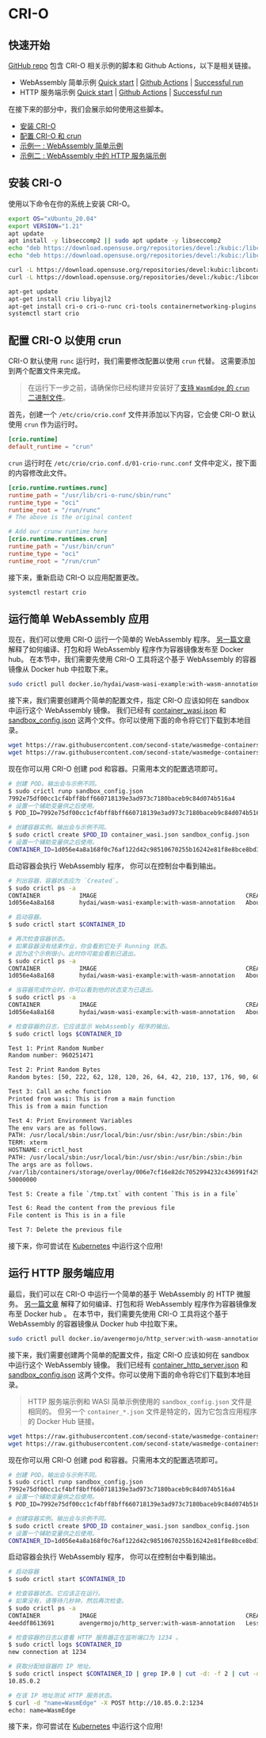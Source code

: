 # CRI-O

## 快速开始

 [GitHub repo](https://github.com/second-state/wasmedge-containers-examples/) 包含 CRI-O 相关示例的脚本和 Github Actions，以下是相关链接。

* WebAssembly 简单示例  [Quick start](https://github.com/second-state/wasmedge-containers-examples/blob/main/crio/README.md) | [Github Actions](https://github.com/second-state/wasmedge-containers-examples/blob/main/.github/workflows/crio.yml) | [Successful run](https://github.com/second-state/wasmedge-containers-examples/runs/4317457300?check_suite_focus=true#step:4:37)
* HTTP 服务端示例 [Quick start](https://github.com/second-state/wasmedge-containers-examples/blob/main/crio/http_server/README.md) | [Github Actions](https://github.com/second-state/wasmedge-containers-examples/blob/main/.github/workflows/crio-server.yml) | [Successful run](https://github.com/second-state/wasmedge-containers-examples/runs/4317457313?check_suite_focus=true#step:4:54)

在接下来的部分中，我们会展示如何使用这些脚本。

* [安装 CRI-O](#安装-cri-o)
* [配置 CRI-O 和 crun](#配置-CRI-O-以使用-crun)
* [示例一 :  WebAssembly 简单示例](#运行简单-WebAssembly-应用)
* [示例二 : WebAssembly 中的 HTTP 服务端示例](#运行-HTTP-服务端应用)

## 安装 CRI-O

使用以下命令在你的系统上安装 CRI-O。

```bash
export OS="xUbuntu_20.04"
export VERSION="1.21"
apt update
apt install -y libseccomp2 || sudo apt update -y libseccomp2
echo "deb https://download.opensuse.org/repositories/devel:/kubic:/libcontainers:/stable/$OS/ /" > /etc/apt/sources.list.d/devel:kubic:libcontainers:stable.list
echo "deb https://download.opensuse.org/repositories/devel:/kubic:/libcontainers:/stable:/cri-o:/$VERSION/$OS/ /" > /etc/apt/sources.list.d/devel:kubic:libcontainers:stable:cri-o:$VERSION.list

curl -L https://download.opensuse.org/repositories/devel:kubic:libcontainers:stable:cri-o:$VERSION/$OS/Release.key | apt-key add -
curl -L https://download.opensuse.org/repositories/devel:/kubic:/libcontainers:/stable/$OS/Release.key | apt-key add -

apt-get update
apt-get install criu libyajl2
apt-get install cri-o cri-o-runc cri-tools containernetworking-plugins
systemctl start crio
```

## 配置 CRI-O 以使用 crun

CRI-O 默认使用 `runc` 运行时，我们需要修改配置以使用 `crun` 代替。
这需要添加到两个配置文件来完成。

>在运行下一步之前，请确保你已经构建并安装好了[支持 `WasmEdge` 的 `crun` 二进制文件](../container/crun.md)。

首先，创建一个 `/etc/crio/crio.conf` 文件并添加以下内容，它会使 CRI-O 默认使用 `crun` 作为运行时。

```conf
[crio.runtime]
default_runtime = "crun"
```

`crun` 运行时在 `/etc/crio/crio.conf.d/01-crio-runc.conf` 文件中定义，按下面的内容修改此文件。

```conf
[crio.runtime.runtimes.runc]
runtime_path = "/usr/lib/cri-o-runc/sbin/runc"
runtime_type = "oci"
runtime_root = "/run/runc"
# The above is the original content

# Add our crunw runtime here
[crio.runtime.runtimes.crun]
runtime_path = "/usr/bin/crun"
runtime_type = "oci"
runtime_root = "/run/crun"
```

接下来，重新启动 CRI-O 以应用配置更改。

```bash
systemctl restart crio
```

## 运行简单 WebAssembly 应用

现在，我们可以使用 CRI-O 运行一个简单的 WebAssembly 程序。
[另一篇文章](../demo/wasi.md) 解释了如何编译、打包和将 WebAssembly 程序作为容器镜像发布至 Docker hub。
在本节中，我们需要先使用 CRI-O 工具将这个基于 WebAssembly 的容器镜像从 Docker hub 中拉取下来。

```bash
sudo crictl pull docker.io/hydai/wasm-wasi-example:with-wasm-annotation
```

接下来，我们需要创建两个简单的配置文件，指定 CRI-O 应该如何在 sandbox 中运行这个 WebAssembly 镜像。 我们已经有 [container_wasi.json](https://github.com/second-state/wasmedge-containers-examples/blob/main/crio/container_wasi.json) 和 [sandbox_config.json](https://github.com/second-state/wasmedge-containers-examples/blob/main/crio/sandbox_config.json) 这两个文件。你可以使用下面的命令将它们下载到本地目录。

```bash
wget https://raw.githubusercontent.com/second-state/wasmedge-containers-examples/main/crio/sandbox_config.json
wget https://raw.githubusercontent.com/second-state/wasmedge-containers-examples/main/crio/container_wasi.json
```

现在你可以用 CRI-O 创建 pod 和容器。只需用本文的配置选项即可。

```bash
# 创建 POD。输出会与示例不同。
$ sudo crictl runp sandbox_config.json
7992e75df00cc1cf4bff8bff660718139e3ad973c7180baceb9c84d074b516a4
# 设置一个辅助变量供之后使用。
$ POD_ID=7992e75df00cc1cf4bff8bff660718139e3ad973c7180baceb9c84d074b516a4

# 创建容器实例。输出会与示例不同。
$ sudo crictl create $POD_ID container_wasi.json sandbox_config.json
# 设置一个辅助变量供之后使用。
CONTAINER_ID=1d056e4a8a168f0c76af122d42c98510670255b16242e81f8e8bce8bd3a4476f
```

启动容器会执行 WebAssembly 程序， 你可以在控制台中看到输出。

```bash
# 列出容器，容器状态应为 `Created`。
$ sudo crictl ps -a
CONTAINER           IMAGE                                          CREATED              STATE               NAME                     ATTEMPT             POD ID
1d056e4a8a168       hydai/wasm-wasi-example:with-wasm-annotation   About a minute ago   Created             podsandbox1-wasm-wasi   0                   7992e75df00cc

# 启动容器。
$ sudo crictl start $CONTAINER_ID

# 再次检查容器状态。
# 如果容器没有结束作业，你会看到它处于 Running 状态。
# 因为这个示例很小。此时你可能会看到已退出。
$ sudo crictl ps -a
CONTAINER           IMAGE                                          CREATED              STATE               NAME                     ATTEMPT             POD ID
1d056e4a8a168       hydai/wasm-wasi-example:with-wasm-annotation   About a minute ago   Running             podsandbox1-wasm-wasi   0                   7992e75df00cc

# 当容器完成作业时，你可以看到他的状态变为已退出。
$ sudo crictl ps -a
CONTAINER           IMAGE                                          CREATED              STATE               NAME                     ATTEMPT             POD ID
1d056e4a8a168       hydai/wasm-wasi-example:with-wasm-annotation   About a minute ago   Exited              podsandbox1-wasm-wasi   0                   7992e75df00cc

# 检查容器的日志，它应该显示 WebAssembly 程序的输出。
$ sudo crictl logs $CONTAINER_ID

Test 1: Print Random Number
Random number: 960251471

Test 2: Print Random Bytes
Random bytes: [50, 222, 62, 128, 120, 26, 64, 42, 210, 137, 176, 90, 60, 24, 183, 56, 150, 35, 209, 211, 141, 146, 2, 61, 215, 167, 194, 1, 15, 44, 156, 27, 179, 23, 241, 138, 71, 32, 173, 159, 180, 21, 198, 197, 247, 80, 35, 75, 245, 31, 6, 246, 23, 54, 9, 192, 3, 103, 72, 186, 39, 182, 248, 80, 146, 70, 244, 28, 166, 197, 17, 42, 109, 245, 83, 35, 106, 130, 233, 143, 90, 78, 155, 29, 230, 34, 58, 49, 234, 230, 145, 119, 83, 44, 111, 57, 164, 82, 120, 183, 194, 201, 133, 106, 3, 73, 164, 155, 224, 218, 73, 31, 54, 28, 124, 2, 38, 253, 114, 222, 217, 202, 59, 138, 155, 71, 178, 113]

Test 3: Call an echo function
Printed from wasi: This is from a main function
This is from a main function

Test 4: Print Environment Variables
The env vars are as follows.
PATH: /usr/local/sbin:/usr/local/bin:/usr/sbin:/usr/bin:/sbin:/bin
TERM: xterm
HOSTNAME: crictl_host
PATH: /usr/local/sbin:/usr/local/bin:/usr/sbin:/usr/bin:/sbin:/bin
The args are as follows.
/var/lib/containers/storage/overlay/006e7cf16e82dc7052994232c436991f429109edea14a8437e74f601b5ee1e83/merged/wasi_example_main.wasm
50000000

Test 5: Create a file `/tmp.txt` with content `This is in a file`

Test 6: Read the content from the previous file
File content is This is in a file

Test 7: Delete the previous file
```

接下来，你可尝试在 [Kubernetes](../../kubernetes/kubernetes.md) 中运行这个应用!

## **运行 HTTP 服务端应用**

最后，我们可以在 CRI-O 中运行一个简单的基于 WebAssembly 的 HTTP 微服务。
[另一篇文章](../demo/server.md) 解释了如何编译、打包和将 WebAssembly 程序作为容器镜像发布至 Docker hub 。
在本节中，我们需要先使用 CRI-O 工具将这个基于 WebAssembly 的容器镜像从 Docker hub 中拉取下来。

```bash
sudo crictl pull docker.io/avengermojo/http_server:with-wasm-annotation
```

接下来，我们需要创建两个简单的配置文件，指定 CRI-O 应该如何在 sandbox 中运行这个 WebAssembly 镜像。 我们已经有 [container_http_server.json](https://raw.githubusercontent.com/second-state/wasmedge-containers-examples/main/crio/http_server/container_http_server.json) 和 [sandbox_config.json](https://github.com/second-state/wasmedge-containers-examples/blob/main/crio/sandbox_config.json) 这两个文件。你可以使用下面的命令将它们下载到本地目录。

> HTTP 服务端示例和 WASI 简单示例使用的 `sandbox_config.json` 文件是相同的。 但另一个 `container_*.json` 文件是特定的，因为它包含应用程序的 Docker Hub 链接。

```bash
wget https://raw.githubusercontent.com/second-state/wasmedge-containers-examples/main/crio/sandbox_config.json
wget https://raw.githubusercontent.com/second-state/wasmedge-containers-examples/main/crio/http_server/container_http_server.json
```

现在你可以用 CRI-O 创建 pod 和容器。只需用本文的配置选项即可。

```bash
# 创建 POD。输出会与示例不同。
$ sudo crictl runp sandbox_config.json
7992e75df00cc1cf4bff8bff660718139e3ad973c7180baceb9c84d074b516a4
# 设置一个辅助变量供之后使用。
$ POD_ID=7992e75df00cc1cf4bff8bff660718139e3ad973c7180baceb9c84d074b516a4

# 创建容器实例。输出会与示例不同。
$ sudo crictl create $POD_ID container_wasi.json sandbox_config.json
# 设置一个辅助变量供之后使用。
CONTAINER_ID=1d056e4a8a168f0c76af122d42c98510670255b16242e81f8e8bce8bd3a4476f
```

启动容器会执行 WebAssembly 程序， 你可以在控制台中看到输出。

```bash
# 启动容器
$ sudo crictl start $CONTAINER_ID

# 检查容器状态。它应该正在运行。
# 如果没有，请等待几秒钟，然后再次检查。
$ sudo crictl ps -a
CONTAINER           IMAGE                                          CREATED                  STATE               NAME                ATTEMPT             POD ID
4eeddf8613691       avengermojo/http_server:with-wasm-annotation   Less than a second ago   Running             http_server         0                   1d84f30e7012e

# 检查容器的日志以查看 HTTP 服务器正在监听端口为 1234 。
$ sudo crictl logs $CONTAINER_ID
new connection at 1234

# 获取分配给容器的 IP 地址。
$ sudo crictl inspect $CONTAINER_ID | grep IP.0 | cut -d: -f 2 | cut -d'"' -f 2
10.85.0.2

# 在该 IP 地址测试 HTTP 服务状态。
$ curl -d "name=WasmEdge" -X POST http://10.85.0.2:1234
echo: name=WasmEdge
```

接下来，你可尝试在 [Kubernetes](../../kubernetes/kubernetes.md) 中运行这个应用!
